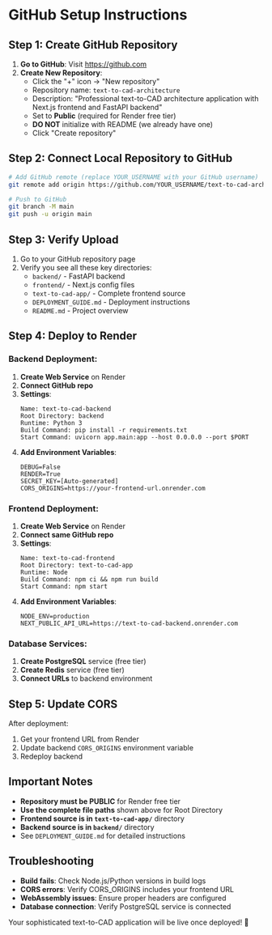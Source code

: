 # GitHub Setup Instructions

## Step 1: Create GitHub Repository

1. **Go to GitHub**: Visit https://github.com
2. **Create New Repository**:
   - Click the "+" icon → "New repository"
   - Repository name: `text-to-cad-architecture`
   - Description: "Professional text-to-CAD architecture application with Next.js frontend and FastAPI backend"
   - Set to **Public** (required for Render free tier)
   - **DO NOT** initialize with README (we already have one)
   - Click "Create repository"

## Step 2: Connect Local Repository to GitHub

```bash
# Add GitHub remote (replace YOUR_USERNAME with your GitHub username)
git remote add origin https://github.com/YOUR_USERNAME/text-to-cad-architecture.git

# Push to GitHub
git branch -M main
git push -u origin main
```

## Step 3: Verify Upload

1. Go to your GitHub repository page
2. Verify you see all these key directories:
   - `backend/` - FastAPI backend
   - `frontend/` - Next.js config files
   - `text-to-cad-app/` - Complete frontend source
   - `DEPLOYMENT_GUIDE.md` - Deployment instructions
   - `README.md` - Project overview

## Step 4: Deploy to Render

### Backend Deployment:
1. **Create Web Service** on Render
2. **Connect GitHub repo**
3. **Settings**:
   ```
   Name: text-to-cad-backend
   Root Directory: backend
   Runtime: Python 3
   Build Command: pip install -r requirements.txt
   Start Command: uvicorn app.main:app --host 0.0.0.0 --port $PORT
   ```
4. **Add Environment Variables**:
   ```
   DEBUG=False
   RENDER=True
   SECRET_KEY=[Auto-generated]
   CORS_ORIGINS=https://your-frontend-url.onrender.com
   ```

### Frontend Deployment:
1. **Create Web Service** on Render
2. **Connect same GitHub repo**
3. **Settings**:
   ```
   Name: text-to-cad-frontend
   Root Directory: text-to-cad-app
   Runtime: Node
   Build Command: npm ci && npm run build
   Start Command: npm start
   ```
4. **Add Environment Variables**:
   ```
   NODE_ENV=production
   NEXT_PUBLIC_API_URL=https://text-to-cad-backend.onrender.com
   ```

### Database Services:
1. **Create PostgreSQL** service (free tier)
2. **Create Redis** service (free tier)
3. **Connect URLs** to backend environment

## Step 5: Update CORS

After deployment:
1. Get your frontend URL from Render
2. Update backend `CORS_ORIGINS` environment variable
3. Redeploy backend

## Important Notes

- **Repository must be PUBLIC** for Render free tier
- **Use the complete file paths** shown above for Root Directory
- **Frontend source is in `text-to-cad-app/`** directory
- **Backend source is in `backend/`** directory
- See `DEPLOYMENT_GUIDE.md` for detailed instructions

## Troubleshooting

- **Build fails**: Check Node.js/Python versions in build logs
- **CORS errors**: Verify CORS_ORIGINS includes your frontend URL
- **WebAssembly issues**: Ensure proper headers are configured
- **Database connection**: Verify PostgreSQL service is connected

Your sophisticated text-to-CAD application will be live once deployed! 🚀